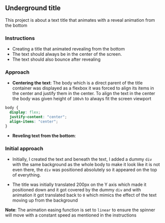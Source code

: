 ## Underground title

<!-- TODO: finish the readme description -->

This project is about a text title that animates with a reveal animation from the bottom

### Instructions

- Creating a title that animated revealing from the bottom
- The text should always be in the center of the screen.
- The text should also bounce after revealing

### Approach

- **Centering the text**: The body which is a direct parent of the title container was displayed as a flexbox it was forced to align its items in the center and justify them in the center. To align the text in the center the body was given height of `100vh` to always fit the screen viewport

```css
body {
  display: flex;
  justify-content: "center";
  align-items: "center";
}
```

- **Reveling text from the bottom**:

### Initial approach

- Initially, I created the text and beneath the text, I added a dummy `div` with the same background as the whole body to make it look like it is not even there, the `div` was positioned absolutely so it appeared on the top of everything.

- The title was initially translated 200px on the Y axis which made it positioned down and it got covered by the dummy `div` and with animation it got translated back to `0` which mimics the effect of the text moving up from the background

**Note**: The animation easing function is set to `linear` to ensure the spinner will move with a constant speed as mentioned in the instructions
